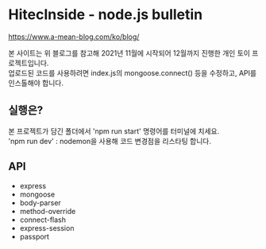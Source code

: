 # HitecInside - node.js bulletin

https://www.a-mean-blog.com/ko/blog/


본 사이트는 위 블로그를 참고해 2021년 11월에 시작되어 12월까지 진행한 개인 토이 프로젝트입니다.     
업로드된 코드를 사용하려면 index.js의 mongoose.connect() 등을 수정하고, API를 인스톨해야 합니다.


## 실행은?


본 프로젝트가 담긴 폴더에서 'npm run start' 명령어를 터미널에 치세요.    
'npm run dev' : nodemon을 사용해 코드 변경점을 리스타팅 합니다.


## API      
+ express    
+ mongoose    
+ body-parser   
+ method-override   
+ connect-flash   
+ express-session   
+ passport   